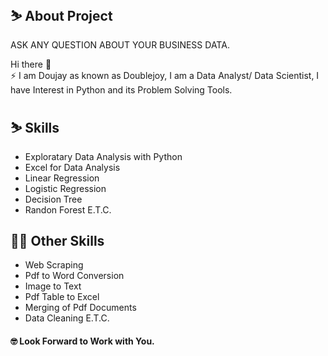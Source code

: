 <h2>⛷️ About Project</h2>

ASK ANY QUESTION ABOUT YOUR BUSINESS DATA.<BR>

Hi there 👋<BR>
⚡ I am Doujay as known as Doublejoy, I am a Data Analyst/ Data Scientist, I have Interest in Python and its Problem Solving Tools.

<h2>⛷️ Skills</h2>

-   Exploratary Data Analysis with Python
-   Excel for Data Analysis
-   Linear Regression
-   Logistic Regression
-   Decision Tree
-   Randon Forest E.T.C.


<h2>🧑‍🎨 Other Skills</h2>

-   Web Scraping
-   Pdf to Word Conversion
-   Image to Text
-   Pdf Table to Excel
-   Merging of Pdf Documents
-   Data Cleaning E.T.C.


#### 🤓 Look Forward to Work with You.
